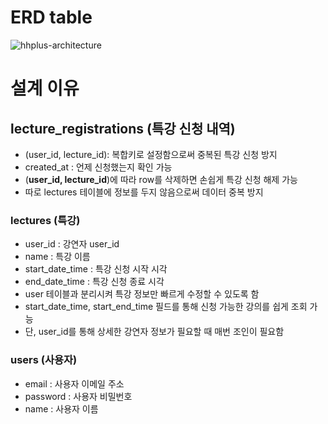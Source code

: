# ERD table
![hhplus-architecture](https://github.com/user-attachments/assets/9e87059e-83df-412b-a4f8-1f66362248fe)

# 설계 이유
## lecture_registrations (특강 신청 내역)

- (user_id, lecture_id): 복합키로 설정함으로써 중복된 특강 신청 방지
- created_at : 언제 신청했는지 확인 가능
- (**user_id, lecture_id**)에 따라 row를 삭제하면 손쉽게 특강 신청 해제 가능
- 따로 lectures 테이블에 정보를 두지 않음으로써 데이터 중복 방지

### lectures (특강)
- user_id : 강연자 user_id
- name : 특강 이름
- start_date_time : 특강 신청 시작 시각
- end_date_time : 특강 신청 종료 시각
- user 테이블과 분리시켜 특강 정보만 빠르게 수정할 수 있도록 함
- start_date_time, start_end_time 필드를 통해 신청 가능한 강의를 쉽게 조회 가능
- 단, user_id를 통해 상세한 강연자 정보가 필요할 때 매번 조인이 필요함

### users (사용자)
- email : 사용자 이메일 주소
- password : 사용자 비밀번호
- name : 사용자 이름